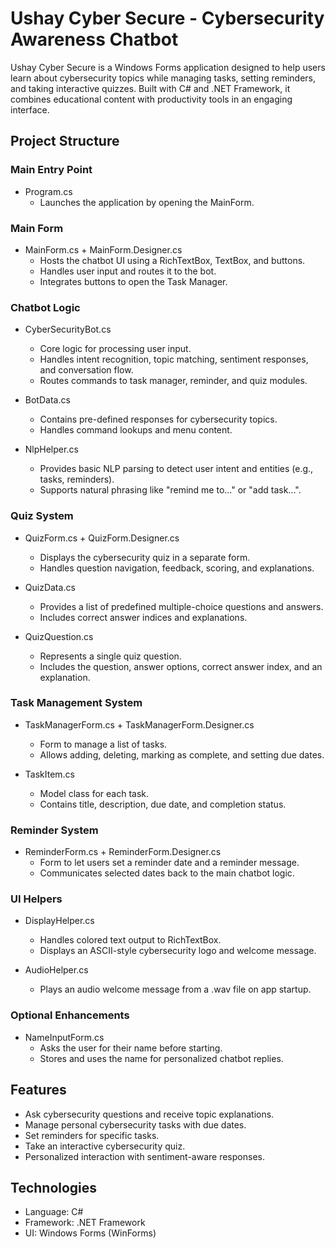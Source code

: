 # Ushay Cyber Secure - Cybersecurity Awareness Chatbot

Ushay Cyber Secure is a Windows Forms application designed to help users learn about cybersecurity topics while managing tasks, setting reminders, and taking interactive quizzes. Built with C# and .NET Framework, it combines educational content with productivity tools in an engaging interface.

## Project Structure

### Main Entry Point
- Program.cs
  - Launches the application by opening the MainForm.

### Main Form
- MainForm.cs + MainForm.Designer.cs
  - Hosts the chatbot UI using a RichTextBox, TextBox, and buttons.
  - Handles user input and routes it to the bot.
  - Integrates buttons to open the Task Manager.

### Chatbot Logic
- CyberSecurityBot.cs
  - Core logic for processing user input.
  - Handles intent recognition, topic matching, sentiment responses, and conversation flow.
  - Routes commands to task manager, reminder, and quiz modules.

- BotData.cs
  - Contains pre-defined responses for cybersecurity topics.
  - Handles command lookups and menu content.

- NlpHelper.cs
  - Provides basic NLP parsing to detect user intent and entities (e.g., tasks, reminders).
  - Supports natural phrasing like "remind me to..." or "add task...".

### Quiz System
- QuizForm.cs + QuizForm.Designer.cs
  - Displays the cybersecurity quiz in a separate form.
  - Handles question navigation, feedback, scoring, and explanations.

- QuizData.cs
  - Provides a list of predefined multiple-choice questions and answers.
  - Includes correct answer indices and explanations.

- QuizQuestion.cs
  - Represents a single quiz question.
  - Includes the question, answer options, correct answer index, and an explanation.

### Task Management System
- TaskManagerForm.cs + TaskManagerForm.Designer.cs
  - Form to manage a list of tasks.
  - Allows adding, deleting, marking as complete, and setting due dates.

- TaskItem.cs
  - Model class for each task.
  - Contains title, description, due date, and completion status.

### Reminder System
- ReminderForm.cs + ReminderForm.Designer.cs
  - Form to let users set a reminder date and a reminder message.
  - Communicates selected dates back to the main chatbot logic.

### UI Helpers
- DisplayHelper.cs
  - Handles colored text output to RichTextBox.
  - Displays an ASCII-style cybersecurity logo and welcome message.

- AudioHelper.cs
  - Plays an audio welcome message from a .wav file on app startup.

### Optional Enhancements
- NameInputForm.cs
  - Asks the user for their name before starting.
  - Stores and uses the name for personalized chatbot replies.

## Features
- Ask cybersecurity questions and receive topic explanations.
- Manage personal cybersecurity tasks with due dates.
- Set reminders for specific tasks.
- Take an interactive cybersecurity quiz.
- Personalized interaction with sentiment-aware responses.

## Technologies
- Language: C#
- Framework: .NET Framework
- UI: Windows Forms (WinForms)

